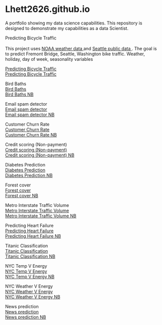 # Lhett2626.github.io <br>
A portfolio showing my data science capabilities. This repository is designed to demonstrate my capabilities as a data Scientist. <br>

Predicting Bicycle Traffic <br>
<br>
This project uses <a href="https://www.ncdc.noaa.gov/cdo-web/search"> NOAA weather data </a> and <a href="https://data.seattle.gov"> Seattle public data </a>. The goal is to predict Fremont Bridge, Seattle, Washington bike traffic. Weather, holiday, day of week, seasonality variables 

<a href="https://github.com/Lhett2626/Lhett2626.github.io/blob/main/Predicting%20Bicycle%20Traffic.ipynb"> Predicting Bicycle Traffic </a> <br>
<a href="https://nbviewer.org/github/Lhett2626/Lhett2626.github.io/blob/main/Predicting%20Bicycle%20Traffic.ipynb" target="_blank"> Predicting Bicycle Traffic </a>

Bird Baths <br>
<a href="https://github.com/Lhett2626/Lhett2626.github.io/blob/main/Bird%20Baths.ipynb"> Bird Baths </a> <br>
<a href="https://nbviewer.org/github/Lhett2626/Lhett2626.github.io/blob/main/Bird%20Baths.ipynb" target="_blank"> Bird Baths NB </a>

Email spam detector <br>
<a href="https://github.com/Lhett2626/Lhett2626.github.io/blob/main/Building%20s%20SMS%20spam%20detector.ipynb"> Email spam detector </a> <br>
<a href="https://nbviewer.org/github/Lhett2626/Lhett2626.github.io/blob/main/Building%20s%20SMS%20spam%20detector.ipynb" target="_blank"> Email spam detector NB </a>

Customer Churn Rate <br>
<a href="https://github.com/Lhett2626/Lhett2626.github.io/blob/main/Churn_Risk.ipynb"> Customer Churn Rate </a> <br>
<a href="https://nbviewer.org/github/Lhett2626/Lhett2626.github.io/blob/main/Building%20s%20SMS%20spam%20detector.ipynb" target="_blank"> Customer Churn Rate NB </a>

Credit scoring (Non-payment) <br>
<a href="https://github.com/Lhett2626/Lhett2626.github.io/blob/main/Credit_Score.ipynb"> Credit scoring (Non-payment) </a> <br>
<a href="https://nbviewer.org/github/Lhett2626/Lhett2626.github.io/blob/main/Credit_Score.ipynb" target="_blank"> Credit scoring (Non-payment) NB </a>

Diabetes Prediction <br>
<a href="https://github.com/Lhett2626/Lhett2626.github.io/blob/main/Forest_Cover_Classification.ipynb"> Diabetes Prediction </a> <br>
<a href="https://nbviewer.org/github/Lhett2626/Lhett2626.github.io/blob/main/Diabetes%20Prediction.ipynb" target="_blank"> Diabetes Prediction NB </a>

Forest cover <br>
<a href="https://github.com/Lhett2626/Lhett2626.github.io/blob/main/Diabetes%20Prediction.ipynb"> Forest cover </a> <br>
<a href="https://nbviewer.org/github/Lhett2626/Lhett2626.github.io/blob/main/Forest_Cover_Classification.ipynb" target="_blank"> Forest cover NB </a>

Metro Interstate Traffic Volume <br>
<a href="https://github.com/Lhett2626/Lhett2626.github.io/blob/main/Metro%20Traffic.ipynb"> Metro Interstate Traffic Volume </a> <br>
<a href="https://nbviewer.org/github/Lhett2626/Lhett2626.github.io/blob/main/Metro%20Traffic.ipynb" target="_blank"> Metro Interstate Traffic Volume NB </a>

Predicting Heart Failure <br>
<a href="https://github.com/Lhett2626/Lhett2626.github.io/blob/main/Predicting%20Heart%20Failure.ipynb"> Predicting Heart Failure </a> <br>
<a href="https://nbviewer.org/github/Lhett2626/Lhett2626.github.io/blob/main/Predicting%20Heart%20Failure.ipynb" target="_blank"> Predicting Heart Failure NB </a>

Titanic Classification <br>
<a href="https://github.com/Lhett2626/Lhett2626.github.io/blob/main/Sale%20prediction.ipynb"> Titanic Classification </a> <br>
<a href="https://nbviewer.org/github/Lhett2626/Lhett2626.github.io/blob/main/Sale%20prediction.ipynb" target="_blank"> Titanic Classification NB </a>

NYC Temp V Energy <br>
<a href="https://github.com/Lhett2626/Lhett2626.github.io/blob/main/NYC%20Temp%20V%20Energy.ipynb"> NYC Temp V Energy </a> <br>
<a href="https://nbviewer.org/github/Lhett2626/Lhett2626.github.io/blob/main/NYC%20Temp%20V%20Energy.ipynb" target="_blank"> NYC Temp V Energy NB </a>

NYC Weather V Energy <br>
<a href="https://github.com/Lhett2626/Lhett2626.github.io/blob/main/NYC%20Weather%20V%20Energy.ipynb"> NYC Weather V Energy </a> <br>
<a href="https://nbviewer.org/github/Lhett2626/Lhett2626.github.io/blob/main/NYC%20Weather%20V%20Energy.ipynb" target="_blank"> NYC Weather V Energy NB </a>

News prediction <br>
<a href="https://github.com/Lhett2626/Lhett2626.github.io/blob/main/News%20prediction.ipynb"> News prediction </a> <br>
<a href="https://nbviewer.org/github/Lhett2626/Lhett2626.github.io/blob/main/News%20prediction.ipynb" target="_blank"> News prediction NB </a>












